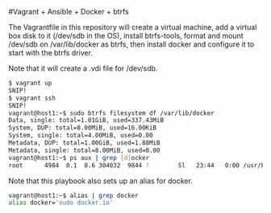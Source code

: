#Vagrant + Ansible + Docker + btrfs

The Vagrantfile in this repository will create a virtual machine, add a virtual box disk to it (/dev/sdb in the OS), install btrfs-tools, format and mount /dev/sdb on /var/lib/docker as btrfs, then install docker and configure it to start with the btrfs driver. 

Note that it will create a .vdi file for /dev/sdb.

```bash
$ vagrant up
SNIP!
$ vagrant ssh
SNIP!
vagrant@host1:~$ sudo btrfs filesystem df /var/lib/docker
Data, single: total=1.01GiB, used=337.43MiB
System, DUP: total=8.00MiB, used=16.00KiB
System, single: total=4.00MiB, used=0.00
Metadata, DUP: total=1.00GiB, used=1.88MiB
Metadata, single: total=8.00MiB, used=0.00
vagrant@host1:~$ ps aux | grep [d]ocker
root      4984  0.1  0.6 304032  9844 ?        Sl   23:44   0:00 /usr/bin/docker.io -d -s btrfs
```

Note that this playbook also sets up an alias for docker.

```bash
vagrant@host1:~$ alias | grep docker
alias docker='sudo docker.io'
```
